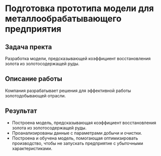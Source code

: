 # Подготовка прототипа модели для металлообрабатывающего предприятия

## Задача пректа
Разработка модели, предсказывающей коэффициент восстановления золота из золотосодержащей руды.

## Описание работы
Компания разрабатывает решения для эффективной работы золотодобывающей отрасли.

## Результат
- Построена модель, предсказывающая коэффициент восстановления золота из золотосодержащей руды. 
- Проанализированы данные с параметрами добычи и очистки.
- Построена и обучена модель, помогающая оптимизировать производство, чтобы не запускать предприятие с убыточными характеристиками.
